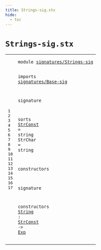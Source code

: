 ```yaml
---
title: Strings-sig.stx
hide:
  - toc
---
```


# `Strings-sig.stx`



[pdmosses/metaborg-tiger/org.metaborg.lang.tiger.statix/src-gen/statix/signatures/Strings-sig.stx]: https://github.com/pdmosses/metaborg-tiger/blob/master/org.metaborg.lang.tiger.statix/src-gen/statix/signatures/Strings-sig.stx "The source file on GitHub"

<div class="stx"><table class="highlighttable"><tbody><tr><td class="linenos"><div class="linenodiv"><pre><span></span>1
2
3
4
5
6
7
8
9
10
11
12
13
14
15
16
17
</pre></div></td>
<td class="code"><pre><code><span class="keyword">module</span> <a href="../Tiger-sig.stx/#signatures/Strings-sig_246_268" id="signatures/Strings-sig_7_29" title="Referenced at ../Tiger-sig.stx line 12"><span class="token sort_ModuleID">signatures/Strings-sig</span></a>

<span class="keyword">imports</span>
  <a href="../Base-sig.stx/#signatures/Base-sig_7_26" id="signatures/Base-sig_41_60" title="Defined at ../Base-sig.stx line 1"><span class="token sort_ModuleID">signatures/Base-sig</span></a>

<span class="keyword">signature</span>

  <span class="keyword">sorts</span>
    <a href="#StrConst_180_188" id="StrConst_85_93" title="Referenced at line 17"><span class="token sort_OpId">StrConst</span></a> <span class="operator">=</span> <span class="cons_StringSort">string</span>
    <span id="StrChar_107_114" title="Not referenced locally, nor via imports"><span class="token sort_OpId">StrChar</span></span> <span class="operator">=</span> <span class="cons_StringSort">string</span>

  <span class="keyword">constructors</span>

<span class="keyword">signature</span>

  <span class="keyword">constructors</span>
    <a href="../../../../trans/static-semantics.stx/#String_11614_11620" id="String_171_177" title="Referenced at ../../../../trans/static-semantics.stx line 486"><span class="token sort_OpId">String</span></a> <span class="operator">:</span> <span class="cons_SimpleSort"><a href="#StrConst_85_93" id="StrConst_180_188" title="Defined at line 9"><span class="token sort_OpId">StrConst</span></a></span> <span class="operator">-&gt;</span> <span class="cons_SimpleSort"><a href="../Base-sig.stx/#Exp_68_71" id="Exp_192_195" title="Defined at ../Base-sig.stx line 9"><span class="token sort_OpId">Exp</span></a></span>
</code></pre></td></tr></tbody></table></div>